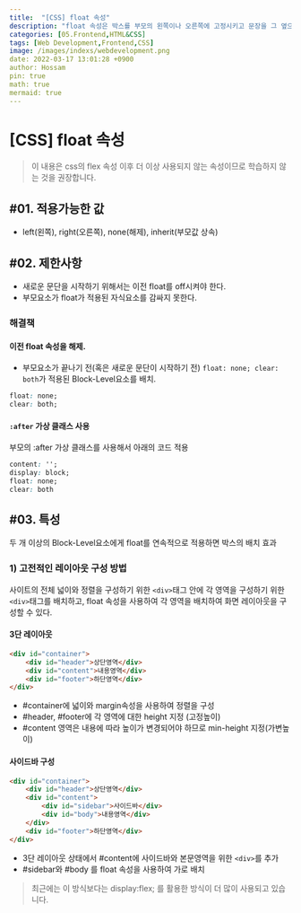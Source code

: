 ```yaml
---
title:  "[CSS] float 속성"
description: "float 속성은 박스를 부모의 왼쪽이나 오른쪽에 고정시키고 문장을 그 옆으로 흐르도록 하기 위한 속성입니다."
categories: [05.Frontend,HTML&CSS]
tags: [Web Development,Frontend,CSS]
image: /images/indexs/webdevelopment.png
date: 2022-03-17 13:01:28 +0900
author: Hossam
pin: true
math: true
mermaid: true
---
```


# [CSS] float 속성

> 이 내용은 css의 flex 속성 이후 더 이상 사용되지 않는 속성이므로 학습하지 않는 것을 권장합니다.

## #01. 적용가능한 값

- left(왼쪽), right(오른쪽), none(해제), inherit(부모값 상속)

## #02. 제한사항

- 새로운 문단을 시작하기 위해서는 이전 float를 off시켜야 한다.
- 부모요소가 float가 적용된 자식요소를 감싸지 못한다.

### 해결책

#### 이전 float 속성을 해제.

- 부모요소가 끝나기 전(혹은 새로운 문단이 시작하기 전) `float: none; clear: both`가 적용된 Block-Level요소를 배치.

```CSS
float: none;
clear: both;
```

#### `:after` 가상 클래스 사용

부모의 :after 가상 클래스를 사용해서 아래의 코드 적용

```css
content: '';
display: block;
float: none;
clear: both
```

## #03. 특성

두 개 이상의 Block-Level요소에게 float를 연속적으로 적용하면 박스의 배치 효과

### 1) 고전적인 레이아웃 구성 방법

사이트의 전체 넓이와 정렬을 구성하기 위한 `<div>`태그 안에 각 영역을 구성하기 위한 `<div>`태그를 배치하고,
float 속성을 사용하여 각 영역을 배치하여 화면 레이아웃을 구성할 수 있다.

#### 3단 레이아웃

```html
<div id="container">
    <div id="header">상단영역</div>
    <div id="content">내용영역</div>
    <div id="footer">하단영역</div>
</div>
```
- #container에 넓이와 margin속성을 사용하여 정렬을 구성
- #header, #footer에 각 영역에 대한 height 지정 (고정높이)
- #content 영역은 내용에 따라 높이가 변경되어야 하므로 min-height 지정(가변높이)

#### 사이드바 구성

```html
<div id="container">
    <div id="header">상단영역</div>
    <div id="content">
        <div id="sidebar">사이드바</div>
        <div id="body">내용영역</div>
    </div>
    <div id="footer">하단영역</div>
</div>
```

- 3단 레이아웃 상태에서 #content에 사이드바와 본문영역을 위한 `<div>`를 추가
- #sidebar와 #body 를 float 속성을 사용하여 가로 배치

> 최근에는 이 방식보다는 display:flex; 를 활용한 방식이 더 많이 사용되고 있습니다.